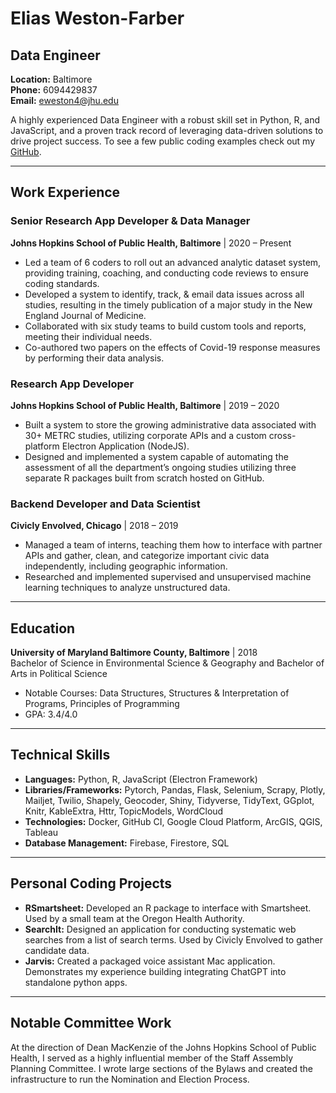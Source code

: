 # Elias Weston-Farber
## Data Engineer

**Location:** Baltimore  
**Phone:** 6094429837  
**Email:** [eweston4@jhu.edu](mailto:eweston4@jhu.edu)


A highly experienced Data Engineer with a robust skill set in Python, R, and JavaScript, and a proven track record of leveraging data-driven solutions to drive project success. To see a few public coding examples check out my [GitHub](https://github.com/elias-jhsph).

---

## Work Experience

### Senior Research App Developer & Data Manager
**Johns Hopkins School of Public Health, Baltimore** | 2020 – Present

- Led a team of 6 coders to roll out an advanced analytic dataset system, providing training, coaching, and conducting code reviews to ensure coding standards.
- Developed a system to identify, track, & email data issues across all studies, resulting in the timely publication of a major study in the New England Journal of Medicine.
- Collaborated with six study teams to build custom tools and reports, meeting their individual needs.
- Co-authored two papers on the effects of Covid-19 response measures by performing their data analysis.

### Research App Developer
**Johns Hopkins School of Public Health, Baltimore** | 2019 – 2020

- Built a system to store the growing administrative data associated with 30+ METRC studies, utilizing corporate APIs and a custom cross-platform Electron Application (NodeJS).
- Designed and implemented a system capable of automating the assessment of all the department’s ongoing studies utilizing three separate R packages built from scratch hosted on GitHub.

### Backend Developer and Data Scientist
**Civicly Envolved, Chicago** | 2018 – 2019

- Managed a team of interns, teaching them how to interface with partner APIs and gather, clean, and categorize important civic data independently, including geographic information.
- Researched and implemented supervised and unsupervised machine learning techniques to analyze unstructured data.

---

## Education

**University of Maryland Baltimore County, Baltimore** | 2018  
Bachelor of Science in Environmental Science & Geography and Bachelor of Arts in Political Science

- Notable Courses: Data Structures, Structures & Interpretation of Programs, Principles of Programming
- GPA: 3.4/4.0

---

## Technical Skills

- **Languages:** Python, R, JavaScript (Electron Framework)
- **Libraries/Frameworks:** Pytorch, Pandas, Flask, Selenium, Scrapy, Plotly, Mailjet, Twilio, Shapely, Geocoder, Shiny, Tidyverse, TidyText, GGplot, Knitr, KableExtra, Httr, TopicModels, WordCloud
- **Technologies:** Docker, GitHub CI, Google Cloud Platform, ArcGIS, QGIS, Tableau
- **Database Management:** Firebase, Firestore, SQL

---

## Personal Coding Projects

- **RSmartsheet:** Developed an R package to interface with Smartsheet. Used by a small team at the Oregon Health Authority.
- **SearchIt:** Designed an application for conducting systematic web searches from a list of search terms. Used by Civicly Envolved to gather candidate data.
- **Jarvis:** Created a packaged voice assistant Mac application. Demonstrates my experience building integrating ChatGPT into standalone python apps.

---

## Notable Committee Work

At the direction of Dean MacKenzie of the Johns Hopkins School of Public Health, I served as a highly influential member of the Staff Assembly Planning Committee. I wrote large sections of the Bylaws and created the infrastructure to run the Nomination and Election Process.
